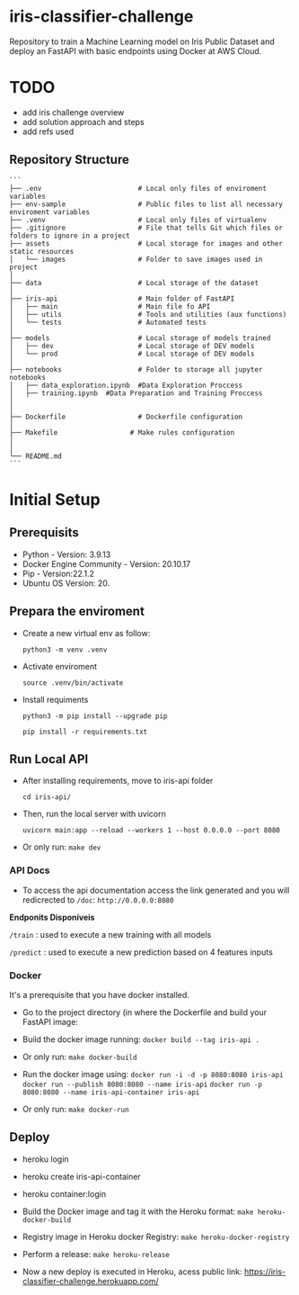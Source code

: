 # iris-classifier-challenge
Repository to train a Machine Learning model on Iris Public Dataset and deploy an FastAPI with basic endpoints using Docker at AWS Cloud.

# TODO

- add iris challenge overview
- add solution approach and steps
- add refs used



## Repository Structure

    ```
    ├── .env                        # Local only files of enviroment variables
    ├── env-sample                  # Public files to list all necessary enviroment variables
    ├── .venv                       # Local only files of virtualenv 
    ├── .gitignore                  # File that tells Git which files or folders to ignore in a project
    ├── assets                      # Local storage for images and other static resources
    │   └── images                  # Folder to save images used in project 
    │
    ├── data                        # Local storage of the dataset
    │
    ├── iris-api                    # Main folder of FastAPI 
    │   ├── main                    # Main file fo API
    │   ├── utils                   # Tools and utilities (aux functions)
    │   └── tests                   # Automated tests 
    │   
    ├── models                      # Local storage of models trained 
    │   ├── dev                     # Local storage of DEV models  
    │   └── prod                    # Local storage of DEV models  
    │
    ├── notebooks                   # Folder to storage all jupyter notebooks
    │   ├── data_exploration.ipynb  #Data Exploration Proccess
    │   ├── training.ipynb  #Data Preparation and Training Proccess
    │ 
    │
    ├── Dockerfile                  # Dockerfile configuration
    │
    ├── Makefile                  # Make rules configuration
    │
    │
    └── README.md
    ```

# Initial Setup

## Prerequisits

- Python - Version: 3.9.13
- Docker Engine Community - Version: 20.10.17
- Pip - Version:22.1.2
- Ubuntu OS Version: 20.


## Prepara the enviroment

- Create a new virtual env as follow:
    
    `python3 -m venv .venv`

- Activate enviroment
    
    `source .venv/bin/activate`

- Install requiments
    
    `python3 -m pip install --upgrade pip`

    `pip install -r requirements.txt`


## Run Local API

- After installing requirements, move to iris-api folder

    `cd iris-api/`
    

- Then, run the local server with uvicorn

    `uvicorn main:app --reload --workers 1 --host 0.0.0.0 --port 8080`

- Or only run:
    `make dev`


### API Docs

- To access the api documentation access the link generated and you will redicrected to `/doc`:
    `http://0.0.0.0:8080`

**Endponits Disponíveis**

`/train` : used to execute a new training with all models

`/predict` :   used to execute a new prediction based on 4 features inputs


### Docker

It's a prerequisite that you have docker installed.
- Go to the project directory (in where the Dockerfile and build your FastAPI image:
- Build the docker image running:
    `docker build --tag iris-api .`

- Or only run:
    `make docker-build`

- Run the docker image using:
    `docker run -i -d -p 8080:8080 iris-api`
    `docker run --publish 8080:8080 --name iris-api`
    `docker run -p 8080:8080 --name iris-api-container iris-api`

- Or only run:
    `make docker-run`


## Deploy

- heroku login

- heroku create iris-api-container

- heroku container:login

- Build the Docker image and tag it with the Heroku format:
    `make heroku-docker-build`

- Registry image in Heroku docker Registry:
    `make heroku-docker-registry`

- Perform a release:
    `make heroku-release`

- Now a new deploy is executed in Heroku, acess public link:
    https://iris-classifier-challenge.herokuapp.com/